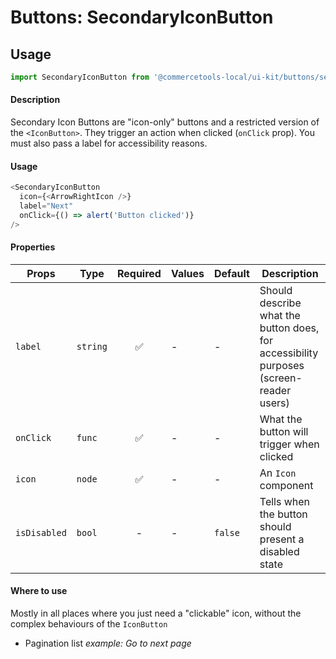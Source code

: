 # Buttons: SecondaryIconButton

## Usage

```js
import SecondaryIconButton from '@commercetools-local/ui-kit/buttons/secondary-icon-button';
```

#### Description

Secondary Icon Buttons are "icon-only" buttons and a restricted version of the
`<IconButton>`. They trigger an action when clicked (`onClick` prop). You must
also pass a label for accessibility reasons.

#### Usage

```js
<SecondaryIconButton
  icon={<ArrowRightIcon />}
  label="Next"
  onClick={() => alert('Button clicked')}
/>
```

#### Properties

| Props        | Type     | Required | Values | Default | Description                                                                            |
| ------------ | -------- | :------: | ------ | ------- | -------------------------------------------------------------------------------------- |
| `label`      | `string` |    ✅    | -      | -       | Should describe what the button does, for accessibility purposes (screen-reader users) |
| `onClick`    | `func`   |    ✅    | -      | -       | What the button will trigger when clicked                                              |
| `icon`       | `node`   |    ✅    | -      | -       | An `Icon` component                                                                    |
| `isDisabled` | `bool`   |    -     | -      | `false` | Tells when the button should present a disabled state                                  |

#### Where to use

Mostly in all places where you just need a "clickable" icon, without the complex
behaviours of the `IconButton`

* Pagination list _example: Go to next page_
